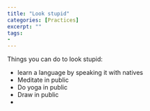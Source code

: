 ```yaml
---
title: "Look stupid"
categories: [Practices]
excerpt: ""
tags:
- 
---
```

Things you can do to look stupid:
- learn a language by speaking it with natives
- Meditate in public
- Do yoga in public
- Draw in public
- 
